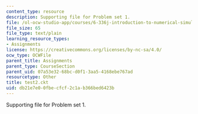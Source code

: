 ```yaml
---
content_type: resource
description: Supporting file for Problem set 1.
file: /ol-ocw-studio-app/courses/6-336j-introduction-to-numerical-simulation-sma-5211-fall-2003/db21e7e00fbecfcf2c1ab366bed6423b_test2.ckt
file_size: 65
file_type: text/plain
learning_resource_types:
- Assignments
license: https://creativecommons.org/licenses/by-nc-sa/4.0/
ocw_type: OCWFile
parent_title: Assignments
parent_type: CourseSection
parent_uid: 07a53e32-68bc-d0f1-3aa5-4168ebe767ad
resourcetype: Other
title: test2.ckt
uid: db21e7e0-0fbe-cfcf-2c1a-b366bed6423b
---
```

Supporting file for Problem set 1.